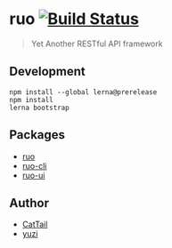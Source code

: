# ruo [![Build Status](https://travis-ci.org/upyun/ruo.svg?branch=master)](https://travis-ci.org/upyun/ruo)
> Yet Another RESTful API framework

## Development

    npm install --global lerna@prerelease
    npm install
    lerna bootstrap

## Packages

* [ruo](/packages/ruo)
* [ruo-cli](/packages/ruo-cli)
* [ruo-ui](/packages/ruo-ui)

## Author

* [CatTail](https://github.com/cattail/)
* [yuzi](https://github.com/yuzima)
